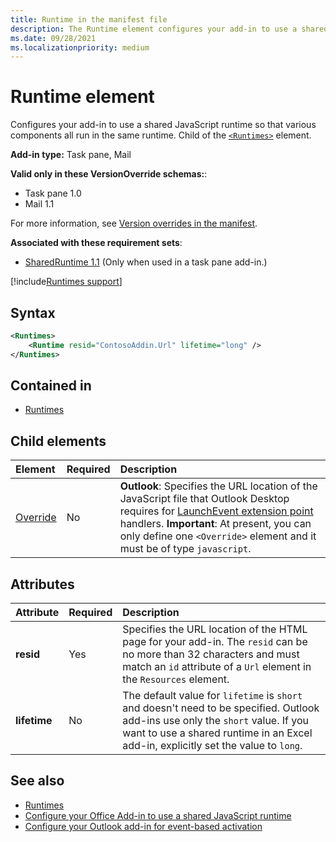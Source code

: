 ```yaml
---
title: Runtime in the manifest file
description: The Runtime element configures your add-in to use a shared JavaScript runtime for its various components, for example, ribbon, task pane, custom functions.
ms.date: 09/28/2021
ms.localizationpriority: medium
---
```


# Runtime element

Configures your add-in to use a shared JavaScript runtime so that various components all run in the same runtime. Child of the [`<Runtimes>`](runtimes.md) element.

**Add-in type:** Task pane, Mail

**Valid only in these VersionOverride schemas:**:

 - Task pane 1.0
 - Mail 1.1

For more information, see [Version overrides in the manifest](../../develop/add-in-manifests.md#version-overrides-in-the-manifest).

**Associated with these requirement sets**:

- [SharedRuntime 1.1](../requirement-sets/shared-runtime-requirement-sets.md) (Only when used in a task pane add-in.)

[!include[Runtimes support](../../includes/runtimes-note.md)]

## Syntax

```XML
<Runtimes>
    <Runtime resid="ContosoAddin.Url" lifetime="long" />
</Runtimes>
```

## Contained in

- [Runtimes](runtimes.md)

## Child elements

|  Element |  Required  |  Description  |
|:-----|:-----|:-----|
| [Override](override.md) | No | **Outlook**: Specifies the URL location of the JavaScript file that Outlook Desktop requires for [LaunchEvent extension point](../../reference/manifest/extensionpoint.md#launchevent) handlers. **Important**: At present, you can only define one `<Override>` element and it must be of type `javascript`.|

## Attributes

|  Attribute  |  Required  |  Description  |
|:-----|:-----|:-----|
|  **resid**  |  Yes  | Specifies the URL location of the HTML page for your add-in. The `resid` can be no more than 32 characters and must match an `id` attribute of a `Url` element in the `Resources` element. |
|  **lifetime**  |  No  | The default value for `lifetime` is `short` and doesn't need to be specified. Outlook add-ins use only the `short` value. If you want to use a shared runtime in an Excel add-in, explicitly set the value to `long`. |

## See also

- [Runtimes](runtimes.md)
- [Configure your Office Add-in to use a shared JavaScript runtime](../../develop/configure-your-add-in-to-use-a-shared-runtime.md)
- [Configure your Outlook add-in for event-based activation](../../outlook/autolaunch.md)
